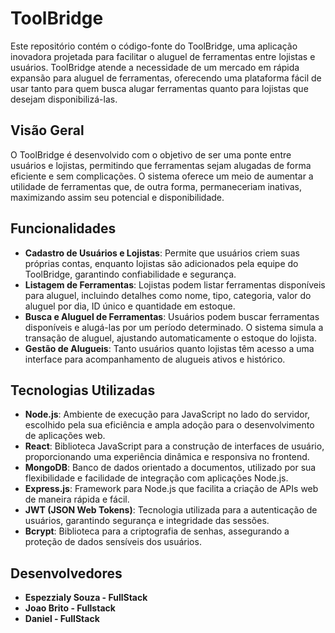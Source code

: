# ToolBridge

Este repositório contém o código-fonte do ToolBridge, uma aplicação inovadora projetada para facilitar o aluguel de ferramentas entre lojistas e usuários. ToolBridge atende a necessidade de um mercado em rápida expansão para aluguel de ferramentas, oferecendo uma plataforma fácil de usar tanto para quem busca alugar ferramentas quanto para lojistas que desejam disponibilizá-las.

## Visão Geral

O ToolBridge é desenvolvido com o objetivo de ser uma ponte entre usuários e lojistas, permitindo que ferramentas sejam alugadas de forma eficiente e sem complicações. O sistema oferece um meio de aumentar a utilidade de ferramentas que, de outra forma, permaneceriam inativas, maximizando assim seu potencial e disponibilidade.

## Funcionalidades

- **Cadastro de Usuários e Lojistas**: Permite que usuários criem suas próprias contas, enquanto lojistas são adicionados pela equipe do ToolBridge, garantindo confiabilidade e segurança.
- **Listagem de Ferramentas**: Lojistas podem listar ferramentas disponíveis para aluguel, incluindo detalhes como nome, tipo, categoria, valor do aluguel por dia, ID único e quantidade em estoque.
- **Busca e Aluguel de Ferramentas**: Usuários podem buscar ferramentas disponíveis e alugá-las por um período determinado. O sistema simula a transação de aluguel, ajustando automaticamente o estoque do lojista.
- **Gestão de Alugueis**: Tanto usuários quanto lojistas têm acesso a uma interface para acompanhamento de alugueis ativos e histórico.

## Tecnologias Utilizadas

- **Node.js**: Ambiente de execução para JavaScript no lado do servidor, escolhido pela sua eficiência e ampla adoção para o desenvolvimento de aplicações web.
- **React**: Biblioteca JavaScript para a construção de interfaces de usuário, proporcionando uma experiência dinâmica e responsiva no frontend.
- **MongoDB**: Banco de dados orientado a documentos, utilizado por sua flexibilidade e facilidade de integração com aplicações Node.js.
- **Express.js**: Framework para Node.js que facilita a criação de APIs web de maneira rápida e fácil.
- **JWT (JSON Web Tokens)**: Tecnologia utilizada para a autenticação de usuários, garantindo segurança e integridade das sessões.
- **Bcrypt**: Biblioteca para a criptografia de senhas, assegurando a proteção de dados sensíveis dos usuários.

## Desenvolvedores
- **Espezzialy Souza - FullStack**
- **Joao Brito - Fullstack**
- **Daniel - FullStack**
